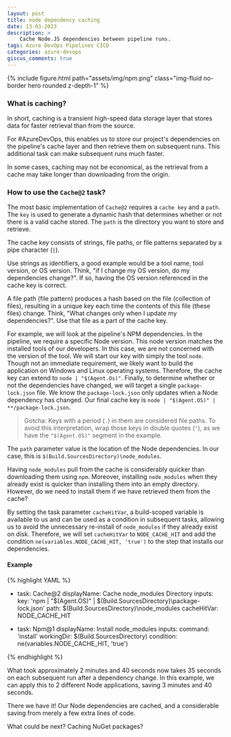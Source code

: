 ```yaml
---
layout: post
title: node dependency caching
date: 13-03-2023
description: >
    Cache Node.JS dependencies between pipeline runs. 
tags: Azure DevOps Pipelines CICD
categories: azure-devops
giscus_comments: true
---
```


{% include figure.html path="assets/img/npm.png" class="img-fluid no-border hero rounded z-depth-1" %}

### What is caching?

In short, caching is a transient high-speed data storage layer that stores data for faster retrieval than from the source.

For #AzureDevOps, this enables us to store our project's dependencies on the pipeline's cache layer and then retrieve them on subsequent runs. This additional task can make subsequent runs much faster.

In some cases, caching may not be economical, as the retrieval from a cache may take longer than downloading from the origin.

### How to use the `Cache@2` task?

The most basic implementation of `Cache@2` requires a `cache key` and a `path`. The `key` is used to generate a dynamic hash that determines whether or not there is a valid cache stored. The `path` is the directory you want to store and retrieve.

The cache key consists of strings, file paths, or file patterns separated by a pipe character (`|`).

Use strings as identifiers, a good example would be a tool name, tool version, or OS version. Think, "if I change my OS version, do my dependencies change?". If so, having the OS version referenced in the cache key is correct.

A file path (file pattern) produces a hash based on the file (collection of files), resulting in a unique key each time the contents of this file (these files) change. Think, "What changes only when I update my dependencies?". Use that file as a part of the cache key.

For example, we will look at the pipeline's NPM dependencies. In the pipeline, we require a specific Node version. This node version matches the installed tools of our developers. In this case, we are not concerned with the version of the tool. We will start our key with simply the tool `node`. Though not an immediate requirement, we likely want to build the application on Windows and Linux operating systems. Therefore, the cache key can extend to `node | "$(Agent.Os)"`. Finally, to determine whether or not the dependencies have changed, we will target a single `package-lock.json` file. We know the `package-lock.json` only updates when a Node dependency has changed. Our final cache key is `node | "$(Agent.OS)" | **/package-lock.json`.

> Gotcha: Keys with a period (`.`) in them are considered file paths. To avoid this interpretation, wrap those keys in double quotes (`"`), as we have the `"$(Agent.OS)"` segment in the example.

The `path` parameter value is the location of the Node dependencies. In our case, this is `$(Build.SourcesDirectory)\node_modules`.

Having `node_modules` pull from the cache is considerably quicker than downloading them using `npm`. Moreover, installing `node_modules` when they already exist is quicker than installing them into an empty directory. However, do we need to install them if we have retrieved them from the cache?

By setting the task parameter `cacheHitVar`, a build-scoped variable is available to us and can be used as a condition in subsequent tasks, allowing us to avoid the unnecessary re-install of `node_modules` if they already exist on disk. Therefore, we will set `cacheHitVar` to `NODE_CACHE_HIT` and add the condition `ne(variables.NODE_CACHE_HIT, 'true')` to the step that installs our dependencies.

#### Example

{% highlight YAML %}

- task: Cache@2
  displayName: Cache node_modules Directory
  inputs:
    key: 'npm | "$(Agent.OS)" | $(Build.SourcesDirectory)\package-lock.json'
    path: $(Build.SourcesDirectory)\node_modules
    cacheHitVar: NODE_CACHE_HIT

- task: Npm@1
  displayName: Install node_modules
  inputs:
    command: 'install'
    workingDir: $(Build.SourcesDirectory)
  condition: ne(variables.NODE_CACHE_HIT, 'true')

{% endhighlight %}

What took approximately 2 minutes and 40 seconds now takes 35 seconds on each subsequent run after a dependency change. In this example, we can apply this to 2 different Node applications, saving 3 minutes and 40 seconds.

There we have it! Our Node dependencies are cached, and a considerable saving from merely a few extra lines of code.

What could be next? Caching NuGet packages?

